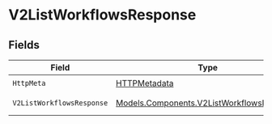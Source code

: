 # V2ListWorkflowsResponse


## Fields

| Field                                                                                           | Type                                                                                            | Required                                                                                        | Description                                                                                     |
| ----------------------------------------------------------------------------------------------- | ----------------------------------------------------------------------------------------------- | ----------------------------------------------------------------------------------------------- | ----------------------------------------------------------------------------------------------- |
| `HttpMeta`                                                                                      | [HTTPMetadata](../../Models/Components/HTTPMetadata.md)                                         | :heavy_check_mark:                                                                              | N/A                                                                                             |
| `V2ListWorkflowsResponse`                                                                       | [Models.Components.V2ListWorkflowsResponse](../../Models/Components/V2ListWorkflowsResponse.md) | :heavy_minus_sign:                                                                              | List of workflows                                                                               |